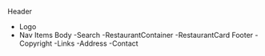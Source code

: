 
Header
  - Logo
  - Nav Items
Body
  -Search
  -RestaurantContainer
  -RestaurantCard
Footer
  -Copyright
  -Links
  -Address
  -Contact
